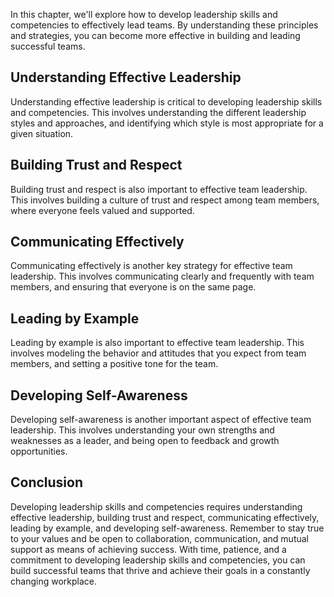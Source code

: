 
In this chapter, we'll explore how to develop leadership skills and competencies to effectively lead teams. By understanding these principles and strategies, you can become more effective in building and leading successful teams.

Understanding Effective Leadership
----------------------------------

Understanding effective leadership is critical to developing leadership skills and competencies. This involves understanding the different leadership styles and approaches, and identifying which style is most appropriate for a given situation.

Building Trust and Respect
--------------------------

Building trust and respect is also important to effective team leadership. This involves building a culture of trust and respect among team members, where everyone feels valued and supported.

Communicating Effectively
-------------------------

Communicating effectively is another key strategy for effective team leadership. This involves communicating clearly and frequently with team members, and ensuring that everyone is on the same page.

Leading by Example
------------------

Leading by example is also important to effective team leadership. This involves modeling the behavior and attitudes that you expect from team members, and setting a positive tone for the team.

Developing Self-Awareness
-------------------------

Developing self-awareness is another important aspect of effective team leadership. This involves understanding your own strengths and weaknesses as a leader, and being open to feedback and growth opportunities.

Conclusion
----------

Developing leadership skills and competencies requires understanding effective leadership, building trust and respect, communicating effectively, leading by example, and developing self-awareness. Remember to stay true to your values and be open to collaboration, communication, and mutual support as means of achieving success. With time, patience, and a commitment to developing leadership skills and competencies, you can build successful teams that thrive and achieve their goals in a constantly changing workplace.

